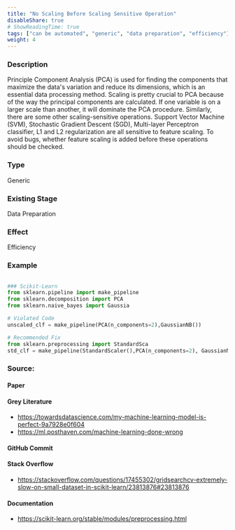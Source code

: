 ```yaml
---
title: "No Scaling Before Scaling Sensitive Operation"
disableShare: true
# ShowReadingTime: true
tags: ["can be automated", "generic", "data preparation", "efficiency"]
weight: 4
---
```


### Description

Principle Component Analysis (PCA) is used for finding the components that maximize the data's variation and reduce its dimensions, which is an essential data processing method. Scaling is pretty crucial to PCA because of the way the principal components are calculated. If one variable is on a larger scale than another, it will dominate the PCA procedure. Similarly, there are some other scaling-sensitive operations. Support Vector Machine (SVM), Stochastic Gradient Descent (SGD), Multi-layer Perceptron classifier, L1 and L2 regularization are all sensitive to feature scaling. To avoid bugs, whether feature scaling is added before these operations should be checked.

### Type
Generic

### Existing Stage
Data Preparation

### Effect
Efficiency

### Example

```python

### Scikit-Learn
from sklearn.pipeline import make_pipeline
from sklearn.decomposition import PCA
from sklearn.naive_bayes import Gaussia

# Violated Code
unscaled_clf = make_pipeline(PCA(n_components=2),GaussianNB())

# Recommended Fix
from sklearn.preprocessing import StandardSca
std_clf = make_pipeline(StandardScaler(),PCA(n_components=2), GaussianNB())

```

### Source:

#### Paper 
#### Grey Literature
- https://towardsdatascience.com/my-machine-learning-model-is-perfect-9a7928e0f604
- https://ml.posthaven.com/machine-learning-done-wrong

#### GitHub Commit

#### Stack Overflow
- https://stackoverflow.com/questions/17455302/gridsearchcv-extremely-slow-on-small-dataset-in-scikit-learn/23813876#23813876

#### Documentation
- https://scikit-learn.org/stable/modules/preprocessing.html

